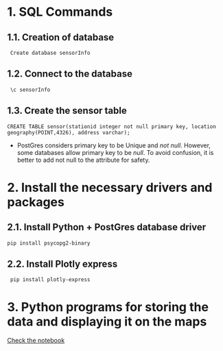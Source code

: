 # 1. SQL Commands

## 1.1. Creation of database

     Create database sensorInfo

## 1.2. Connect to the database

     \c sensorInfo

## 1.3. Create the sensor table


    CREATE TABLE sensor(stationid integer not null primary key, location geography(POINT,4326), address varchar);

* PostGres considers primary key to be Unique and _not null_. However, some databases allow primary key to be _null_. To avoid confusion, it is better to add not null to the attribute for safety.

# 2. Install the necessary drivers and packages

## 2.1. Install Python + PostGres database driver

    pip install psycopg2-binary   

## 2.2. Install Plotly express

     pip install plotly-express

# 3. Python programs for storing the data and displaying it on the maps

   [Check the notebook](lecture1_SQL_demo.ipynb)